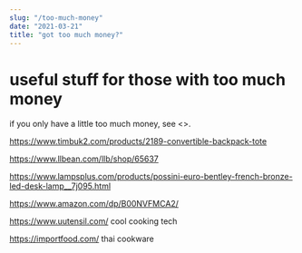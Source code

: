 ```yaml
---
slug: "/too-much-money"
date: "2021-03-21"
title: "got too much money?"
---
```


# useful stuff for those with too much money

if you only have a little too much money, see <>.

https://www.timbuk2.com/products/2189-convertible-backpack-tote

https://www.llbean.com/llb/shop/65637

https://www.lampsplus.com/products/possini-euro-bentley-french-bronze-led-desk-lamp__7j095.html

https://www.amazon.com/dp/B00NVFMCA2/

https://www.uutensil.com/ cool cooking tech

https://importfood.com/ thai cookware
